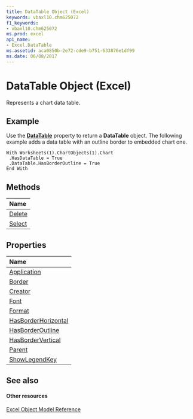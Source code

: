 ```yaml
---
title: DataTable Object (Excel)
keywords: vbaxl10.chm625072
f1_keywords:
- vbaxl10.chm625072
ms.prod: excel
api_name:
- Excel.DataTable
ms.assetid: aca0850b-2e72-cde9-b751-633876e1df99
ms.date: 06/08/2017
---
```



# DataTable Object (Excel)

Represents a chart data table.


## Example

Use the **[DataTable](chart-datatable-property-excel.md)** property to return a **DataTable** object. The following example adds a data table with an outline border to embedded chart one.


```
With Worksheets(1).ChartObjects(1).Chart 
 .HasDataTable = True 
 .DataTable.HasBorderOutline = True 
End With
```


## Methods



|**Name**|
|:-----|
|[Delete](datatable-delete-method-excel.md)|
|[Select](datatable-select-method-excel.md)|

## Properties



|**Name**|
|:-----|
|[Application](datatable-application-property-excel.md)|
|[Border](datatable-border-property-excel.md)|
|[Creator](datatable-creator-property-excel.md)|
|[Font](datatable-font-property-excel.md)|
|[Format](datatable-format-property-excel.md)|
|[HasBorderHorizontal](datatable-hasborderhorizontal-property-excel.md)|
|[HasBorderOutline](datatable-hasborderoutline-property-excel.md)|
|[HasBorderVertical](datatable-hasbordervertical-property-excel.md)|
|[Parent](datatable-parent-property-excel.md)|
|[ShowLegendKey](datatable-showlegendkey-property-excel.md)|

## See also


#### Other resources


[Excel Object Model Reference](http://msdn.microsoft.com/library/11ea8598-8a20-92d5-f98b-0da04263bf2c%28Office.15%29.aspx)
